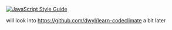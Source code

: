 [![JavaScript Style Guide](https://img.shields.io/badge/code_style-standard-brightgreen.svg)](https://standardjs.com)

will look into https://github.com/dwyl/learn-codeclimate a bit later